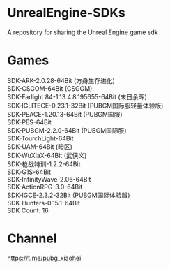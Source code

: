 # UnrealEngine-SDKs
A repository for sharing the Unreal Engine game sdk

# Games
SDK-ARK-2.0.28-64Bit (方舟生存进化)<br>
SDK-CSGOM-64Bit (CSGOM)<br>
SDK-Farlight 84-1.13.4.8.195655-64Bit (末日余晖)<br>
SDK-IGLITECE-0.23.1-32Bit (PUBGM国际服轻量体验版)<br>
SDK-PEACE-1.20.13-64Bit (PUBGM国服)<br>
SDK-PES-64Bit<br>
SDK-PUBGM-2.2.0-64Bit (PUBGM国际服)<br>
SDK-TourchLight-64Bit<br>
SDK-UAM-64Bit (暗区)<br>
SDK-WuXiaX-64Bit (武侠义)<br>
SDK-枪战特训-1.2.2-64Bit<br>
SDK-G1S-64Bit<br>
SDK-InfinityWave-2.06-64Bit<br>
SDK-ActionRPG-3.0-64Bit<br>
SDK-IGCE-2.3.2-32Bit (PUBGM国际体验服)<br>
SDK-Hunters-0.15.1-64Bit<br>
SDK Count: 16

# Channel
https://t.me/pubg_xiaohei
